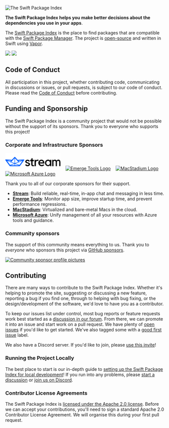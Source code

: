 ![The Swift Package Index](.readme-images/swift-package-index.png)

**The Swift Package Index helps you make better decisions about the dependencies you use in your apps**.

The [Swift Package Index](https://swiftpackageindex.com) is the place to find packages that are compatible with the [Swift Package Manager](https://swift.org/package-manager/). The project is [open-source](https://github.com/SwiftPackageIndex/SwiftPackageIndex-Server/blob/main/LICENSE) and written in Swift using [Vapor](https://swiftpackageindex.com/vapor/vapor).

[![](https://img.shields.io/endpoint?url=https%3A%2F%2Fswiftpackageindex.com%2Fapi%2Fpackages%2FSwiftPackageIndex%2FSwiftPackageIndex-Server%2Fbadge%3Ftype%3Dswift-versions)](https://swiftpackageindex.com/SwiftPackageIndex/SwiftPackageIndex-Server) [![](https://img.shields.io/endpoint?url=https%3A%2F%2Fswiftpackageindex.com%2Fapi%2Fpackages%2FSwiftPackageIndex%2FSwiftPackageIndex-Server%2Fbadge%3Ftype%3Dplatforms)](https://swiftpackageindex.com/SwiftPackageIndex/SwiftPackageIndex-Server)

## Code of Conduct

All participation in this project, whether contributing code, communicating in discussions or issues, or pull requests, is subject to our code of conduct. Please read the [Code of Conduct](CODE_OF_CONDUCT.md) before contributing.

## Funding and Sponsorship

The Swift Package Index is a community project that would not be possible without the support of its sponsors. Thank you to everyone who supports this project!

### Corporate and Infrastructure Sponsors

<div>
<a href="https://getstream.io/chat/sdk/swiftui/?utm_source=SwiftPackageIndex&utm_medium=Github_Repo_Content_Ad&utm_content=Developer&utm_campaign=SwiftPackageIndex_Apr2022_SwiftUIChat" target="_blank"><picture><source srcset=".readme-images/stream-logo~dark.png" media="(prefers-color-scheme: dark)"><img src=".readme-images/stream-logo.png" width="175" alt="Stream Logo" /></picture></a> &nbsp;&nbsp;
<a href="https://www.emergetools.com/?utm_source=spi&utm_medium=sponsor&utm_campaign=emerge" target="_blank"><picture><source srcset=".readme-images/emerge-logo~dark.png" media="(prefers-color-scheme: dark)"><img src=".readme-images/emerge-logo.png" width="175" alt="Emerge Tools Logo" /></picture></a> &nbsp;&nbsp;
<a href="https://www.macstadium.com/" target="_blank"><img src=".readme-images/macstadium-logo.png"  width="175" alt="MacStadium Logo"/></a> &nbsp;&nbsp;
<a href="https://azure.microsoft.com/en-us/" target="_blank"><img src=".readme-images/azure-logo.png"  width="175" alt="Microsoft Azure Logo"/></a>
</div>

Thank you to all of our corporate sponsors for their support.

* [**Stream**](https://getstream.io/chat/sdk/swiftui/?utm_source=SwiftPackageIndex&utm_medium=Github_Repo_Content_Ad&utm_content=Developer&utm_campaign=SwiftPackageIndex_Apr2022_SwiftUIChat): Build reliable, real-time, in-app chat and messaging in less time.
* [**Emerge Tools**](https://www.emergetools.com/?utm_source=spi&utm_medium=sponsor&utm_campaign=emerge): Monitor app size, improve startup time, and prevent performance regressions.
* [**MacStadium**](https://getstream.io/chat/sdk/): Virtualized and bare-metal Macs in the cloud.
* [**Microsoft Azure**](https://azure.microsoft.com/en-us/): Unify management of all your resources with Azure tools and guidance.

### Community sponsors

The support of this community means everything to us. Thank you to _everyone_ who sponsors this project via [GitHub sponsors](https://github.com/sponsors/SwiftPackageIndex).

<a href="https://github.com/sponsors/SwiftPackageIndex" target="_blank"><picture><source srcset=".readme-images/community-sponsors~dark.png" media="(prefers-color-scheme: dark)"><img src=".readme-images/community-sponsors.png" width="600" alt="Community sponsor profile pictures" /></picture></a>

## Contributing

There are many ways to contribute to the Swift Package Index. Whether it's helping to promote the site, suggesting or discussing a new feature, reporting a bug if you find one, through to helping with bug fixing, or the design/development of the software, we'd love to have you as a contributor.

To keep our issues list under control, most bug reports or feature requests work best started as a [discussion in our forum](https://github.com/SwiftPackageIndex/SwiftPackageIndex-Server/discussions). From there, we can promote it into an issue and start work on a pull request. We have plenty of [open issues](https://github.com/SwiftPackageIndex/SwiftPackageIndex-Server/issues) if you'd like to get started. We've also tagged some with a [good first issue](https://github.com/SwiftPackageIndex/SwiftPackageIndex-Server/issues?q=is%3Aissue+is%3Aopen+label%3A%22good+first+issue%22) label.

We also have a Discord server. If you'd like to join, please [use this invite](https://discord.gg/vQRb6KkYRw)!

### Running the Project Locally

The best place to start is our in-depth guide to [setting up the Swift Package Index for local development](LOCAL_DEVELOPMENT_SETUP.md)! If you run into any problems, please [start a discussion](https://github.com/SwiftPackageIndex/SwiftPackageIndex-Server/discussions) or [join us on Discord](https://discord.gg/vQRb6KkYRw).


### Contributor License Agreements

The Swift Package Index is [licensed under the Apache 2.0 license](LICENSE). Before we can accept your contributions, you'll need to sign a standard Apache 2.0 Contributor License Agreement. We will organise this during your first pull request.
